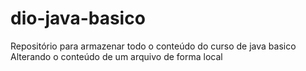 # dio-java-basico
Repositório para armazenar todo o conteúdo do curso de java basico
Alterando o conteúdo de um arquivo de forma local

